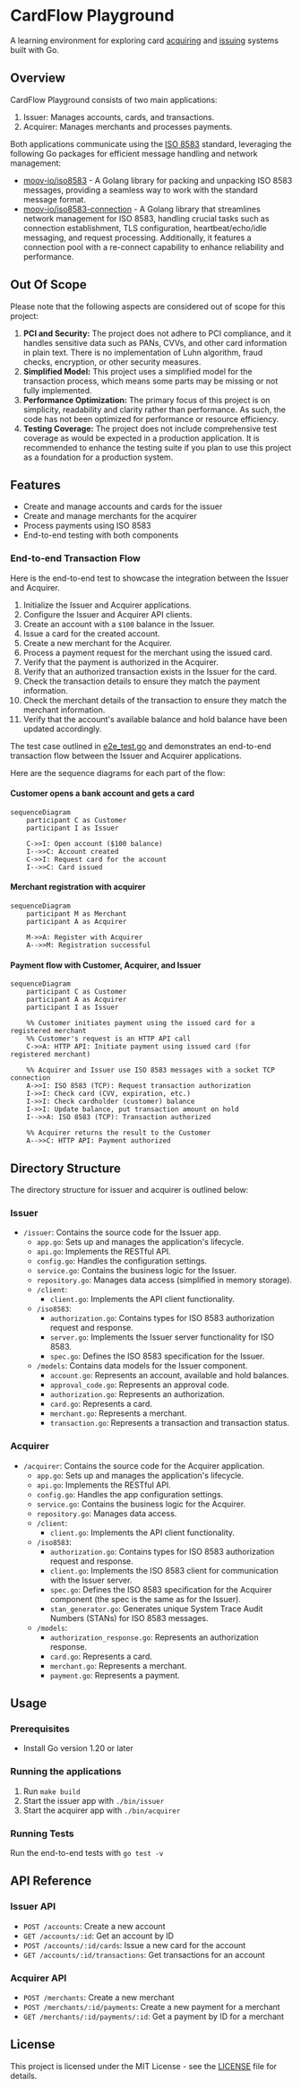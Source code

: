 # CardFlow Playground

A learning environment for exploring card [acquiring](https://moov.io/resources/dictionary/#acquirer) and [issuing](https://moov.io/resources/dictionary/#issuer) systems built with Go.

## Overview

CardFlow Playground consists of two main applications:

1. Issuer: Manages accounts, cards, and transactions.
2. Acquirer: Manages merchants and processes payments.

Both applications communicate using the [ISO 8583](https://en.wikipedia.org/wiki/ISO_8583) standard, leveraging the following Go packages for efficient message handling and network management:

* [moov-io/iso8583](https://github.com/moov-io/iso8583) - A Golang library for packing and unpacking ISO 8583 messages, providing a seamless way to work with the standard message format.
* [moov-io/iso8583-connection](https://github.com/moov-io/iso8583-connection) - A Golang library that streamlines network management for ISO 8583, handling crucial tasks such as connection establishment, TLS configuration, heartbeat/echo/idle messaging, and request processing. Additionally, it features a connection pool with a re-connect capability to enhance reliability and performance.


## Out Of Scope

Please note that the following aspects are considered out of scope for this project:

1. **PCI and Security:** The project does not adhere to PCI compliance, and it handles sensitive data such as PANs, CVVs, and other card information in plain text. There is no implementation of Luhn algorithm, fraud checks, encryption, or other security measures.
1. **Simplified Model:** This project uses a simplified model for the transaction process, which means some parts may be missing or not fully implemented.
1. **Performance Optimization:** The primary focus of this project is on simplicity, readability and clarity rather than performance. As such, the code has not been optimized for performance or resource efficiency.
1. **Testing Coverage:** The project does not include comprehensive test coverage as would be expected in a production application. It is recommended to enhance the testing suite if you plan to use this project as a foundation for a production system.

## Features

- Create and manage accounts and cards for the issuer
- Create and manage merchants for the acquirer
- Process payments using ISO 8583
- End-to-end testing with both components

### End-to-end Transaction Flow

Here is the end-to-end test to showcase the integration between the Issuer and Acquirer.

1. Initialize the Issuer and Acquirer applications.
2. Configure the Issuer and Acquirer API clients.
3. Create an account with a `$100` balance in the Issuer.
4. Issue a card for the created account.
5. Create a new merchant for the Acquirer.
6. Process a payment request for the merchant using the issued card.
7. Verify that the payment is authorized in the Acquirer.
8. Verify that an authorized transaction exists in the Issuer for the card.
9. Check the transaction details to ensure they match the payment information.
10. Check the merchant details of the transaction to ensure they match the merchant information.
11. Verify that the account's available balance and hold balance have been updated accordingly.

The test case outlined in [e2e_test.go](./e2e_test.go) and demonstrates an end-to-end transaction flow between the Issuer and Acquirer applications. 

Here are the sequence diagrams for each part of the flow:

#### Customer opens a bank account and gets a card

```mermaid
sequenceDiagram
    participant C as Customer
    participant I as Issuer

    C->>I: Open account ($100 balance)
    I-->>C: Account created
    C->>I: Request card for the account
    I-->>C: Card issued
```

#### Merchant registration with acquirer

```mermaid
sequenceDiagram
    participant M as Merchant
    participant A as Acquirer

    M->>A: Register with Acquirer
    A-->>M: Registration successful
```

#### Payment flow with Customer, Acquirer, and Issuer

```mermaid
sequenceDiagram
    participant C as Customer
    participant A as Acquirer
    participant I as Issuer

    %% Customer initiates payment using the issued card for a registered merchant
    %% Customer's request is an HTTP API call
    C->>A: HTTP API: Initiate payment using issued card (for registered merchant)

    %% Acquirer and Issuer use ISO 8583 messages with a socket TCP connection
    A->>I: ISO 8583 (TCP): Request transaction authorization
    I->>I: Check card (CVV, expiration, etc.)
    I->>I: Check cardholder (customer) balance
    I->>I: Update balance, put transaction amount on hold
    I-->>A: ISO 8583 (TCP): Transaction authorized

    %% Acquirer returns the result to the Customer
    A-->>C: HTTP API: Payment authorized
```

## Directory Structure

The directory structure for issuer and acquirer is outlined below:

### Issuer

- `/issuer`: Contains the source code for the Issuer app.
  - `app.go`: Sets up and manages the application's lifecycle.
  - `api.go`: Implements the RESTful API.
  - `config.go`: Handles the configuration settings.
  - `service.go`: Contains the business logic for the Issuer.
  - `repository.go`: Manages data access (simplified in memory storage).
  - `/client`:
    - `client.go`: Implements the API client functionality.
  - `/iso8583`:
    - `authorization.go`: Contains types for ISO 8583 authorization request and response.
    - `server.go`: Implements the Issuer server functionality for ISO 8583.
    - `spec.go`: Defines the ISO 8583 specification for the Issuer.
  - `/models`: Contains data models for the Issuer component.
    - `account.go`: Represents an account, available and hold balances.
    - `approval_code.go`: Represents an approval code.
    - `authorization.go`: Represents an authorization.
    - `card.go`: Represents a card.
    - `merchant.go`: Represents a merchant.
    - `transaction.go`: Represents a transaction and transaction status.

### Acquirer

- `/acquirer`: Contains the source code for the Acquirer application.
  - `app.go`: Sets up and manages the application's lifecycle.
  - `api.go`: Implements the RESTful API.
  - `config.go`: Handles the app configuration settings.
  - `service.go`: Contains the business logic for the Acquirer.
  - `repository.go`: Manages data access.
  - `/client`:
    - `client.go`: Implements the API client functionality.
  - `/iso8583`:
    - `authorization.go`: Contains types for ISO 8583 authorization request and response.
    - `client.go`: Implements the ISO 8583 client for communication with the Issuer server.
    - `spec.go`: Defines the ISO 8583 specification for the Acquirer component (the spec is the same as for the Issuer).
    - `stan_generator.go`: Generates unique System Trace Audit Numbers (STANs) for ISO 8583 messages.
  - `/models`:
    - `authorization_response.go`: Represents an authorization response.
    - `card.go`: Represents a card.
    - `merchant.go`: Represents a merchant.
    - `payment.go`: Represents a payment.

## Usage

### Prerequisites

- Install Go version 1.20 or later

### Running the applications

1. Run `make build`
1. Start the issuer app with `./bin/issuer`
2. Start the acquirer app with `./bin/acquirer`

### Running Tests

Run the end-to-end tests with `go test -v`

## API Reference

### Issuer API

- `POST /accounts`: Create a new account
- `GET /accounts/:id`: Get an account by ID
- `POST /accounts/:id/cards`: Issue a new card for the account
- `GET /accounts/:id/transactions`: Get transactions for an account

### Acquirer API

- `POST /merchants`: Create a new merchant
- `POST /merchants/:id/payments`: Create a new payment for a merchant
- `GET /merchants/:id/payments/:id`: Get a payment by ID for a merchant

## License

This project is licensed under the MIT License - see the [LICENSE](LICENSE) file for details.
